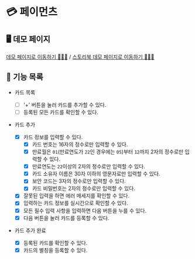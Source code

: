 # 💳 페이먼츠

## 🖥 데모 페이지

[데모 페이지로 이동하기 🏃🏻‍♀️](https://daaaayeah.github.io/react-payments/) / [스토리북 데모 페이지로 이동하기 🏃🏻‍♀️](https://storybook.takealook.kr/)

## 🎯 기능 목록

- 카드 목록

  - [ ] '+' 버튼을 눌러 카드를 추가할 수 있다.
  - [ ] 등록된 모든 카드를 확인할 수 있다.

- 카드 추가

  - [x] 카드 정보를 입력할 수 있다.
    - [x] 카드 번호는 16자의 정수로만 입력할 수 있다.
    - [x] 만료월은 `01`(만료연도가 `22`인 경우에는 `05`)부터 `12`까지 2자의 정수로만 입력할 수 있다.
    - [x] 만료연도는 `22`이상의 2자의 정수로만 입력할 수 있다.
    - [x] 카드 소유자 이름은 30자 이하의 영문자로만 입력할 수 있다.
    - [x] 보안 코드는 3자의 정수로만 입력할 수 있다.
    - [x] 카드 비밀번호는 2자의 정수로만 입력할 수 있다.
  - [x] 잘못된 입력을 하면 에러 메세지를 확인할 수 있다.
  - [x] 입력하는 카드 정보를 실시간으로 확인할 수 있다.
  - [x] 모든 필수 입력 사항을 입력하면 다음 버튼을 누를 수 있다.
  - [x] 다음 버튼을 눌러 카드를 등록할 수 있다.

- 카드 추가 완료

  - [x] 등록된 카드를 확인할 수 있다.
  - [x] 카드의 별칭을 등록할 수 있다.
